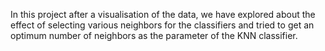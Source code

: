 In this project after a visualisation of the data, we have explored about the effect of selecting various neighbors for the classifiers and tried to get an optimum number of neighbors as the parameter of the KNN classifier.

